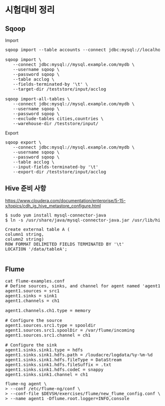 # 시험대비 정리

## Sqoop

Import
<pre>
sqoop import --table accounts --connect jdbc:mysql://localhost/loudacre --username training --password training --fields-terminated-by "\t" --target-dir /test-sqoop

sqoop import \
   --connect jdbc:mysql://mysql.example.com/mydb \
   --username sqoop \
   --password sqoop \
   --table acclog \
   --fields-terminated-by '\t' \
   --target-dir /teststore/input/acclog

sqoop import-all-tables \
   --connect jdbc:mysql://mysql.example.com/mydb \
   --username sqoop \
   --password sqoop \
   --exclude-tables cities,countries \
   --warehouse-dir /teststore/input/
</pre>

Export
<pre>
sqoop export \
   --connect jdbc:mysql://mysql.example.com/mydb \
   --username sqoop \
   --password sqoop \
   --table acclog \
   --input-fields-terminated-by '\t'
   --export-dir /teststore/input/acclog
</pre>


## Hive 준비 사항
https://www.cloudera.com/documentation/enterprise/5-15-x/topics/cdh_ig_hive_metastore_configure.html
<pre>
$ sudo yum install mysql-connector-java
$ ln -s /usr/share/java/mysql-connector-java.jar /usr/lib/hive/lib/mysql-connector-java.jar
</pre>

<pre>
Create external table A (
column1 string,
column2 string)
ROW FORMAT DELIMITED FIELDS TERMINATED BY '\t'
LOCATION '/data/tableA';

</pre>

## Flume
<pre>
cat flume-examples.conf 
# Define sources, sinks, and channel for agent named 'agent1'
agent1.sources = src1
agent1.sinks = sink1
agent1.channels = ch1

agent1.channels.ch1.type = memory

# Configure the source
agent1.sources.src1.type = spooldir
agent1.sources.src1.spoolDir = /var/flume/incoming
agent1.sources.src1.channel = ch1

# Configure the sink
agent1.sinks.sink1.type = hdfs
agent1.sinks.sink1.hdfs.path = /loudacre/logdata/%y-%m-%d
agent1.sinks.sink1.hdfs.fileType = DataStream
agent1.sinks.sink1.hdfs.fileSuffix = .txt
agent1.sinks.sink1.hdfs.codeC = snappy
agent1.sinks.sink1.channel = ch1
</pre>

<pre>
flume-ng agent \
> --conf /etc/flume-ng/conf \
> --conf-file $DEVSH/exercises/flume/new_flume_config.conf \
> --name agent1 -Dflume.root.logger=INFO,console
</pre>








